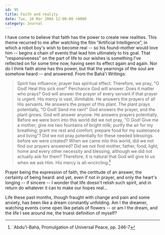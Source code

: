```yaml
---
id: 95
title: Faith and reality
date: Tue, 16 Mar 2004 12:00:00 +0000
category: Journal
---
```


I have come to believe that faith has the power to create new realities.
This theme recurred to me after watching the film "Artificial
Intelligence", in which a robot boy's wish to become real -- so his
found-mother would love him -- begins a chain of events that lead him
ultimately to his goal.  That "responsiveness" on the part of life to
our wishes is something I've reflected on for some time now, having seen
its effect again and again.  Nor do I think faith alone has this power,
but that the yearnings of the soul are somehow heard -- and answered.
From the Bahá'í Writings:

> Spirit has influence; prayer has spiritual effect.  Therefore, we
> pray, "O God!  Heal this sick one!"  Perchance God will answer.  Does
> it matter who prays?  God will answer the prayer of every servant if
> that prayer is urgent.  His mercy is vast, illimitable.  He answers
> the prayers of all His servants.  He answers the prayer of this plant.
> The plant prays potentially, "O God!  Send me rain!"  God answers the
> prayer, and the plant grows.  God will answer anyone.  He answers
> prayers potentially.  Before we were born into this world did we not
> pray, "O God!  Give me a mother; give me two fountains of bright milk;
> purify the air for my breathing; grant me rest and comfort; prepare
> food for my sustenance and living"?  Did we not pray potentially for
> these needed blessings before we were created?  When we came into this
> world, did we not find our prayers answered?  Did we not find mother,
> father, food, light, home and every other necessity and blessing,
> although we did not actually ask for them?  Therefore, it is natural
> that God will give to us when we ask Him.  His mercy is
> all-encircling.[^1]

Prayer being the expression of faith, the certitude of an answer, the
certainty of being heard: and yet, even if not in prayer, and only the
heart's longing -- if sincere -- I wonder that life doesn't relish such
spirit, and in return do whatever it can to make our hopes real...

Life these past months, though fraught with change and pain and some
anxiety, has been like a dream constantly unfolding.  Am I the dreamer,
watching events come open like petals of flowers -- or am I the dream,
and the life I see around me, the truest definition of myself?

[^1]:  `Abdu'l-Bahá, Promulgation of Universal Peace, pp. 246-7


